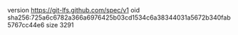 version https://git-lfs.github.com/spec/v1
oid sha256:725a6c6782a366a6976425b03cd1534c6a38344031a5672b340fab5767cc44e6
size 3291
